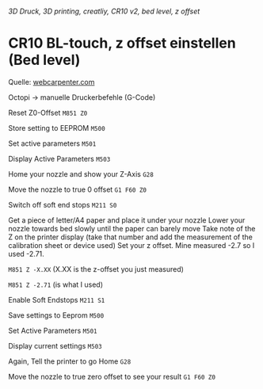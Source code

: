 ###### 3D Druck, 3D printing, creatliy, CR10 v2, bed level, z offset
# CR10 BL-touch, z offset einstellen (Bed level)

Quelle: [webcarpenter.com](https://www.webcarpenter.com/blog/162-3D-Print---How-to-calibrate-Z-offset-with-a-BLTouch-bed-leveling-probe-sensor)

Octopi -> manuelle Druckerbefehle (G-Code)

Reset Z0-Offset
`M851 Z0`

Store setting to EEPROM
`M500`

Set active parameters
`M501`

Display Active Parameters
`M503`

Home your nozzle and show your Z-Axis
`G28`

Move the nozzle to true 0 offset
`G1 F60 Z0` 

Switch off soft end stops
`M211 S0`

Get a piece of letter/A4 paper and place it under your nozzle
Lower your nozzle towards bed slowly until the paper can barely move
Take note of the Z on the printer display (take that number and add the measurement of the calibration sheet or device used)
Set your z offset. Mine measured -2.7 so I used -2.71. 

`M851 Z -X.XX` (X.XX is the z-offset you just measured)

`M851 Z -2.71` (is what I used)

Enable Soft Endstops
`M211 S1`

Save settings to Eeprom
`M500`

Set Active Parameters
`M501`

Display current settings
`M503`

Again, Tell the printer to go Home
`G28`

Move the nozzle to true zero offset to see your result
`G1 F60 Z0` 
